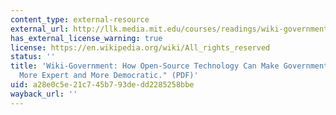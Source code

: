 ```yaml
---
content_type: external-resource
external_url: http://llk.media.mit.edu/courses/readings/wiki-government.pdf
has_external_license_warning: true
license: https://en.wikipedia.org/wiki/All_rights_reserved
status: ''
title: 'Wiki-Government: How Open-Source Technology Can Make Government Decision-Making
  More Expert and More Democratic." (PDF)'
uid: a28e0c5e-21c7-45b7-93de-dd2285258bbe
wayback_url: ''
---
```

